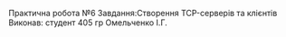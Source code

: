 Практична робота №6
Завдання:Створення TCP-серверів та клієнтів
Виконав: студент 405 гр
Омельченко І.Г.
